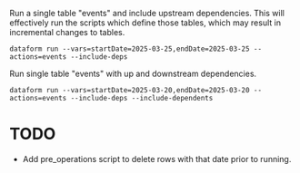 Run a single table "events" and include upstream dependencies. This will effectively run the scripts which define those tables, which may result in incremental changes to tables.

    dataform run --vars=startDate=2025-03-25,endDate=2025-03-25 --actions=events --include-deps


Run single table "events" with up and downstream dependencies.

    dataform run --vars=startDate=2025-03-20,endDate=2025-03-20 --actions=events --include-deps --include-dependents



# TODO

 - Add pre_operations script to delete rows with that date prior to running.